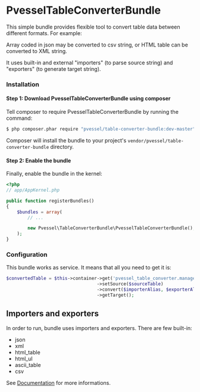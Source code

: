 PvesselTableConverterBundle
===========================

This simple bundle provides flexible tool to convert table data between different formats. For example:

Array coded in json may be converted to csv string,
or HTML table can be converted to XML string.

It uses built-in and external "importers" (to parse source string) and "exporters" (to generate target string).


### Installation


#### Step 1: Download PvesselTableConverterBundle using composer

Tell composer to require PvesselTableConverterBundle by running the command:

``` bash
$ php composer.phar require "pvessel/table-converter-bundle:dev-master"
```

Composer will install the bundle to your project's `vendor/pvessel/table-converter-bundle` directory.


#### Step 2: Enable the bundle

Finally, enable the bundle in the kernel:

``` php
<?php
// app/AppKernel.php

public function registerBundles()
{
    $bundles = array(
        // ...

        new Pvessel\TableConverterBundle\PvesselTableConverterBundle(),
    );
}
```


### Configuration

This bundle works as service. It means that all you need to get it is:


``` php
$convertedTable = $this->container->get('pvessel_table_converter.manager')
                                  ->setSource($sourceTable)
                                  ->convert($importerAlias, $exporterAlias)
                                  ->getTarget();
```

## Importers and exporters

In order to run, bundle uses importers and exporters.
There are few built-in:

- json
- xml
- html_table
- html_ul
- ascii_table
- csv

See [Documentation](Resources/doc/index.md) for more informations.
